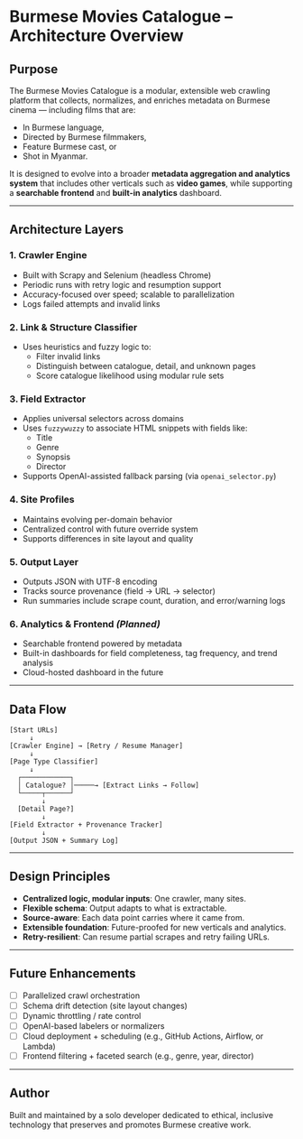 # Burmese Movies Catalogue – Architecture Overview

## Purpose

The Burmese Movies Catalogue is a modular, extensible web crawling platform that collects, normalizes, and enriches metadata on Burmese cinema — including films that are:
- In Burmese language,
- Directed by Burmese filmmakers,
- Feature Burmese cast, or
- Shot in Myanmar.

It is designed to evolve into a broader **metadata aggregation and analytics system** that includes other verticals such as **video games**, while supporting a **searchable frontend** and **built-in analytics** dashboard.

---

## Architecture Layers

### 1. **Crawler Engine**
- Built with Scrapy and Selenium (headless Chrome)
- Periodic runs with retry logic and resumption support
- Accuracy-focused over speed; scalable to parallelization
- Logs failed attempts and invalid links

### 2. **Link & Structure Classifier**
- Uses heuristics and fuzzy logic to:
  - Filter invalid links
  - Distinguish between catalogue, detail, and unknown pages
  - Score catalogue likelihood using modular rule sets

### 3. **Field Extractor**
- Applies universal selectors across domains
- Uses `fuzzywuzzy` to associate HTML snippets with fields like:
  - Title
  - Genre
  - Synopsis
  - Director
- Supports OpenAI-assisted fallback parsing (via `openai_selector.py`)

### 4. **Site Profiles**
- Maintains evolving per-domain behavior
- Centralized control with future override system
- Supports differences in site layout and quality

### 5. **Output Layer**
- Outputs JSON with UTF-8 encoding
- Tracks source provenance (field → URL → selector)
- Run summaries include scrape count, duration, and error/warning logs

### 6. **Analytics & Frontend** *(Planned)*
- Searchable frontend powered by metadata
- Built-in dashboards for field completeness, tag frequency, and trend analysis
- Cloud-hosted dashboard in the future

---

## Data Flow

```text
[Start URLs]
     ↓
[Crawler Engine] → [Retry / Resume Manager]
     ↓
[Page Type Classifier]
     ↓
  ┌────────────┐
  │ Catalogue? │─────→ [Extract Links → Follow]
  └─────┬──────┘
        ↓
  [Detail Page?]
        ↓
[Field Extractor + Provenance Tracker]
        ↓
[Output JSON + Summary Log]
````

---

## Design Principles

* **Centralized logic, modular inputs**: One crawler, many sites.
* **Flexible schema**: Output adapts to what is extractable.
* **Source-aware**: Each data point carries where it came from.
* **Extensible foundation**: Future-proofed for new verticals and analytics.
* **Retry-resilient**: Can resume partial scrapes and retry failing URLs.

---

## Future Enhancements

* [ ] Parallelized crawl orchestration
* [ ] Schema drift detection (site layout changes)
* [ ] Dynamic throttling / rate control
* [ ] OpenAI-based labelers or normalizers
* [ ] Cloud deployment + scheduling (e.g., GitHub Actions, Airflow, or Lambda)
* [ ] Frontend filtering + faceted search (e.g., genre, year, director)

---

## Author

Built and maintained by a solo developer dedicated to ethical, inclusive technology that preserves and promotes Burmese creative work.
